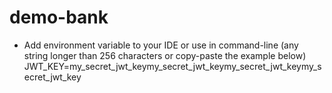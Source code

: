 # demo-bank

* Add environment variable to your IDE or use in command-line (any string longer than 256 characters or copy-paste the example below)
JWT_KEY=my_secret_jwt_keymy_secret_jwt_keymy_secret_jwt_keymy_secret_jwt_key
